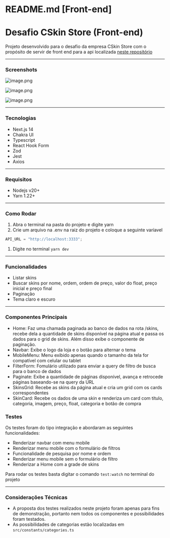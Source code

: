 # README.md [Front-end]

# Desafio CSkin Store (Front-end)

Projeto desenvolvido para o desafio da empresa CSkin Store com o propósito de servir de front end para a api localizada [neste repositório](https://github.com/lucascardosopsd/CSkin-store-backend.git)

---

### Screenshots

![image.png](https://i.imgur.com/3hhDysi.png)

![image.png](https://i.imgur.com/eusrbVv.png)

![image.png](https://i.imgur.com/Dfigg1y.png)

---

### Tecnologias

- Next.js 14
- Chakra UI
- Typescript
- React Hook Form
- Zod
- Jest
- Axios

---

### Requisitos

- Nodejs v20+
- Yarn 1.22+

---

### Como Rodar

1. Abra o terminal na pasta do projeto e digite yarn
2. Crie um arquivo na .env na raiz do projeto e coloque a seguinte varíavel

```jsx
API_URL = "http://localhost:3333";
```

1. Digite no terminal `yarn dev`

---

### Funcionalidades

- Listar skins
- Buscar skins por nome, ordem, ordem de preço, valor do float, preço inicial e preço final
- Paginação
- Tema claro e escuro

---

### Componentes Principais

- Home: Faz uma chamada paginada ao banco de dados na rota /skins, recebe dela a quantidade de skins disponível na página atual e passa os dados para o grid de skins. Além disso exibe o componente de paginação.
- Navbar: Exibe o logo da loja e o botão para alternar o tema
- MobileMenu: Menu exibido apenas quando o tamanho da tela for compatível com celular ou tablet
- FilterForm: Fomulário utilizado para enviar a query de filtro de busca para o banco de dados
- Paginate: Exibe a quantidade de páginas disponível, avança e retrocede páginas baseando-se na query da URL
- SkinsGrid: Recebe as skins da página atual e cria um grid com os cards correspondentes
- SkinCard: Recebe os dados de uma skin e renderiza um card com título, categoria, imagem, preço, float, categoria e botão de compra

### Testes

Os testes foram do tipo integração e abordaram as seguintes funcionalidades:

- Renderizar navbar com menu mobile
- Renderizar menu mobile com o formulário de filtros
- Funcionalidade de pesquisa por nome e ordem
- Renderizar menu mobile sem o formulário de filtro
- Renderizar a Home com a grade de skins

Para rodar os testes basta digitar o comando `test:watch` no terminal do projeto

---

### Considerações Técnicas

- A proposta dos testes realizados neste projeto foram apenas para fins de demonstração, portanto nem todos os componentes e possibilidades foram testados.
- As possibilidades de categorias estão localizadas em `src/constants/categories.ts`
